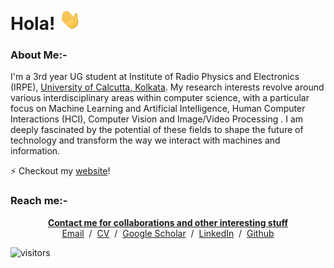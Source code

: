# Hola! <img src="https://github.com/ABSphreak/ABSphreak/blob/master/gifs/Hi.gif" width="35px">

### About Me:- 
I'm a 3rd year UG student at Institute of Radio Physics and Electronics (IRPE), [University of Calcutta, Kolkata](https://www.caluniv.ac.in). My research interests revolve around various interdisciplinary areas within computer science, with a particular focus on Machine Learning and Artificial Intelligence, Human Computer Interactions (HCI), Computer Vision and Image/Video Processing . I am deeply fascinated by the potential of these fields to shape the future of technology and transform the way we interact with machines and information.


⚡ Checkout my [website](https://sagnikde03.github.io)!

### Reach me:-
<p align="center"><strong><u>Contact me for collaborations and other interesting stuff</u></strong><br>
<!-- <p align="center"> -->
                <a href="mailto:sagnikde2003@gmail.com">Email</a> &nbsp/&nbsp
                <a href="data/CV_Final (1).pdf">CV</a> &nbsp/&nbsp
	              	<a href="https://scholar.google.com/citations?user=foOv3C0AAAAJ&hl=en">Google Scholar</a> &nbsp/&nbsp
                <a href="https://www.linkedin.com/in/sagnik-cu-a85127224/">LinkedIn</a> &nbsp/&nbsp
                <a href="https://github.com/sagnikde03/">Github</a>
              </p>

![visitors](https://visitor-badge.laobi.icu/badge?page_id=sagnikde03.sagnikde03)

